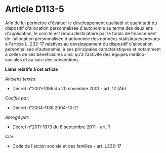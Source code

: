 # Article D113-5

Afin de lui permettre d'évaluer le développement qualitatif et quantitatif du dispositif d'allocation personnalisée
d'autonomie au terme des deux ans d'application, le comité est rendu destinataire par le fonds de financement de l'allocation
personnalisée d'autonomie des données statistiques prévues à l'article L. 232-17 relatives au développement du dispositif
d'allocation personnalisée d'autonomie, à ses principales caractéristiques et notamment à celles de ses bénéficiaires ainsi
qu'à l'activité des équipes médico-sociales et au suivi des conventions.

**Liens relatifs à cet article**

_Anciens textes_:

  - Décret n°2001-1086 du 20 novembre 2001 - art. 12 (Ab)

_Codifié par_:

  - Décret n°2004-1136 2004-10-21

_Abrogé par_:

  - Décret n°2011-1073 du 8 septembre 2011 - art. 1

_Cite_:

  - Code de l'action sociale et des familles - art. L232-17
